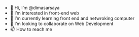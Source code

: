 - 👋 Hi, I’m @dimasarsaya
- 👀 I’m interested in front-end web
- 🌱 I’m currently learning front end and netwroking computer
- 💞️ I’m looking to collaborate on Web Development
- 📫 How to reach me 

<!---
dimasarsaya/dimasarsaya is a ✨ special ✨ repository because its `README.md` (this file) appears on your GitHub profile.
You can click the Preview link to take a look at your changes.
--->
